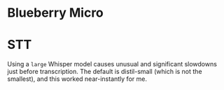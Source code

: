 # Blueberry Micro

# STT
Using a `large` Whisper model causes unusual and significant slowdowns just before transcription.
The default is distil-small (which is not the smallest), and this worked near-instantly for me.